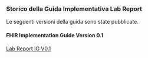### Storico della Guida Implementativa Lab Report
Le seguenti versioni della guida sono state pubblicate. 

#### FHIR Implementation Guide Version 0.1
[Lab Report IG V0.1](https://build.fhir.org/ig/hl7-it/lab-report//index.html)